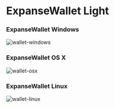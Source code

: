 # ExpanseWallet Light

### ExpanseWallet Windows

![wallet-windows](https://cloud.githubusercontent.com/assets/4833541/16061122/d282608e-32ce-11e6-99ed-3e6e026b2aed.jpg)

### ExpanseWallet OS X

![wallet-osx](https://cloud.githubusercontent.com/assets/4833541/16061118/cfe6f4b6-32ce-11e6-9882-0b964a50d6e6.jpg)

### ExpanseWallet Linux

![wallet-linux](https://cloud.githubusercontent.com/assets/4833541/16061127/d421b188-32ce-11e6-929b-12b46c99d7b9.jpg)
